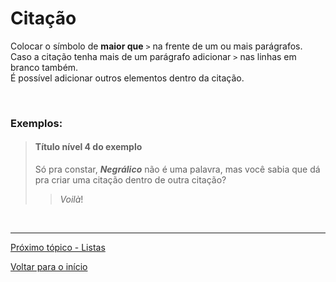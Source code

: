# Citação  

Colocar o símbolo de **maior que** `>` na frente de um ou mais parágrafos.  
Caso a citação tenha mais de um parágrafo adicionar `>` nas linhas em branco também.  
É possível adicionar outros elementos dentro da citação.  
  
<br>
  
### Exemplos:  
  
> #### Título nível 4 do exemplo  
>  
>  Só pra constar, ***Negrálico*** não é uma palavra, mas você sabia que dá pra criar uma citação dentro de outra citação?  
>  
>>  *Voilà*!  
<br>
  
---
  
[Próximo tópico - Listas](listas.md)  
  
[Voltar para o início](README.md)  
